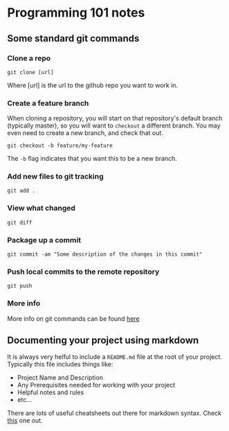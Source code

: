 # Programming 101 notes
    
## Some standard git commands     
    
### Clone a repo     
```    
git clone [url]
```      
Where [url] is the url to the github repo you want to work in.    
    
### Create a feature branch    
When cloning a repository, you will start on that repository's default branch (typically master), so you will want to `checkout` a different branch.  You may even need to create a new branch, and check that out.     
```
git checkout -b feature/my-feature   
```    
The `-b` flag indicates that you want this to be a new branch.    

### Add new files to git tracking    
```    
git add . 
```    
   
### View what changed    
```     
git diff    
```     

### Package up a commit    
```    
git commit -am "Some description of the changes in this commit"
```     

### Push local commits to the remote repository    
```    
git push    
```    

### More info    
More info on git commands can be found [here](https://git-scm.com/docs)

    
     
## Documenting your project using markdown   

It is always very helful to include a `README.md` file at the root of your project.  Typically this file includes things like:    
* Project Name and Description      
* Any Prerequisites needed for working with your project     
* Helpful notes and rules     
* etc...     
         
There are lots of useful cheatsheets out there for markdown syntax.  Check [this](https://github.com/knoyerl/Standard-Hello-World-/tree/feature/brad) one out.   
    
    
    

